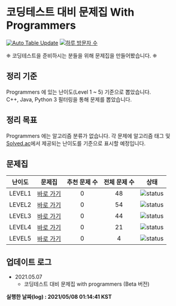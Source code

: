# 코딩테스트 대비 문제집 With Programmers

[![Auto Table Update](https://github.com/tony9402/programmers/actions/workflows/auto_update_table.yml/badge.svg)](https://github.com/tony9402/programmers/actions/workflows/auto_update_table.yml)
[![하루 방문자 수](https://hits.seeyoufarm.com/api/count/incr/badge.svg?url=https%3A%2F%2Fgithub.com%2Ftony9402%2Fprogrammers)](https://github.com/tony9402/programmers)

❈  코딩테스트을 준비하시는 분들을 위해 문제집을 만들어봤습니다. ❈

## 정리 기준

Programmers 에 있는 난이도(Level 1 ~ 5) 기준으로 뽑았습니다.  
C++, Java, Python 3 필터링을 통해 문제를 뽑았습니다.

## 정리 목표

Programmers 에는 알고리즘 분류가 없습니다. 
각 문제에 알고리즘 태그 및 [Solved.ac](https://solved.ac/)에서 제공되는 난이도를 기준으로 표시할 예정입니다.

## 문제집



| 난이도 | 문제집 | 추천 문제 수 | 전체 문제 수 | 상태 |
| :--: |:--: |:--: |:--: |:--: |
| LEVEL1 | [바로 가기](./LEVEL1) | 0 | 48 | ![status][TODO] |
| LEVEL2 | [바로 가기](./LEVEL2) | 0 | 54 | ![status][TODO] |
| LEVEL3 | [바로 가기](./LEVEL3) | 0 | 44 | ![status][TODO] |
| LEVEL4 | [바로 가기](./LEVEL4) | 0 | 21 | ![status][TODO] |
| LEVEL5 | [바로 가기](./LEVEL5) | 0 | 4 | ![status][TODO] |


## 업데이트 로그

- 2021.05.07
  - 코딩테스트 대비 문제집 with programmers (Beta 버전)


**실행한 날짜(log) : 2021/05/08 01:14:41 KST**


[TODO]: https://img.shields.io/badge/-TODO-DFFD26
[DOING]: https://img.shields.io/badge/-DOING-31AE0F
[DONE]: https://img.shields.io/badge/-DONE-0885CC
